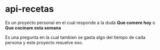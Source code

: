 # api-recetas

Es un proyecto personal en el cual responde a la duda **Que comere hoy** o **Que cocinare esta semana** 

Es una pregunta en la cual tambien se gasta algo del tiempo de cada persona y este proyecto resuelve eso.
